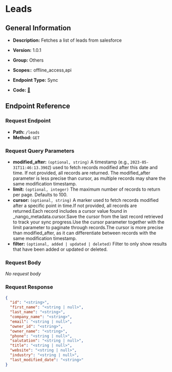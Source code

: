 # Leads

## General Information

- **Description:** Fetches a list of leads from salesforce

- **Version:** 1.0.1
- **Group:** Others
- **Scopes:**: offline_access,api
- **Endpoint Type:** Sync
- **Code:** [🔗](https://github.com/NangoHQ/integration-templates/tree/main/integrations/salesforce-sandbox/syncs/leads.ts)

## Endpoint Reference

### Request Endpoint

- **Path:** `/leads`
- **Method:** `GET`

### Request Query Parameters

- **modified_after:** `(optional, string)` A timestamp (e.g., `2023-05-31T11:46:13.390Z`) used to fetch records modified after this date and time. If not provided, all records are returned. The modified_after parameter is less precise than cursor, as multiple records may share the same modification timestamp.
- **limit:** `(optional, integer)` The maximum number of records to return per page. Defaults to 100.
- **cursor:** `(optional, string)` A marker used to fetch records modified after a specific point in time.If not provided, all records are returned.Each record includes a cursor value found in _nango_metadata.cursor.Save the cursor from the last record retrieved to track your sync progress.Use the cursor parameter together with the limit parameter to paginate through records.The cursor is more precise than modified_after, as it can differentiate between records with the same modification timestamp.
- **filter:** `(optional, added | updated | deleted)` Filter to only show results that have been added or updated or deleted.

### Request Body

_No request body_

### Request Response

```json
{
  "id": "<string>",
  "first_name": "<string | null>",
  "last_name": "<string>",
  "company_name": "<string>",
  "email": "<string | null>",
  "owner_id": "<string>",
  "owner_name": "<string>",
  "phone": "<string | null>",
  "salutation": "<string | null>",
  "title": "<string | null>",
  "website": "<string | null>",
  "industry": "<string | null>",
  "last_modified_date": "<string>"
}
```

